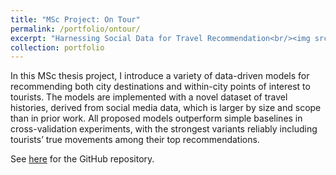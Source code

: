 ```yaml
---
title: "MSc Project: On Tour"
permalink: /portfolio/ontour/
excerpt: "Harnessing Social Data for Travel Recommendation<br/><img src='/images/ontour_500_300.png'>"
collection: portfolio
---
```


In this MSc thesis project, I introduce a variety of data-driven models for recommending both city destinations and within-city points of interest to tourists. The models are implemented with a novel dataset of travel histories, derived from social media data, which is larger by size and scope than in prior work. All proposed models outperform simple baselines in cross-validation experiments, with the strongest variants reliably including tourists’ true movements among their top recommendations. 

See [here](https://github.com/tombewley/OnTour-TourismRecommendation) for the GitHub repository.

